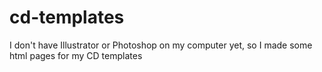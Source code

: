 # cd-templates
I don't have Illustrator or Photoshop on my computer yet, so I made some html pages for my CD templates
